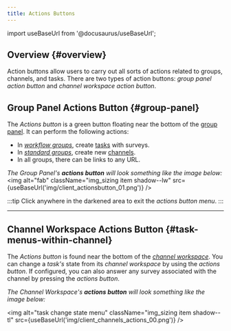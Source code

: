 ```yaml
---
title: Actions Buttons
---
```


import useBaseUrl from '@docusaurus/useBaseUrl'; 

## Overview {#overview}

Action buttons allow users to carry out all sorts of actions related to groups, channels, and tasks. There are two types of action buttons: _group panel action button_ and _channel workspace action button_.

## Group Panel Actions Button {#group-panel}

The _Actions button_ is a green button floating near the bottom of the [group panel](/docs/documentation/client/groups#group-panel). It can perform the following actions:
- In [_workflow groups_](/docs/documentation/client/groups#workflow-groups), create [tasks](/docs/documentation/client/taskview) with surveys.
- In [_standard groups_](/docs/documentation/client/groups#regular-groups), create new [channels](/docs/documentation/client/channels).
- In all groups, there can be links to any URL.

_The Group Panel's **actions button** will look something like the image below:_
<img alt="fab" className="img_sizing item shadow--lw" src={useBaseUrl('img/client_actionsbutton_01.png')} />
<br/>

:::tip
Click anywhere in the darkened area to exit the _actions button menu_.
:::

---

## Channel Workspace Actions Button {#task-menus-within-channel}
The _Actions button_ is found near the bottom of the [_channel workspace_](/docs/documentation/client/channels).
You can change a _task's_ state from its _channel workspace_ by using the _actions button_.
If configured, you can also answer any survey associated with the channel by pressing the _actions button_.

_The Channel Workspace's **actions button** will look something like the image below:_

<img alt="task change state menu" className="img_sizing item shadow--tl" src={useBaseUrl('img/client_channels_actions_00.png')} />
<br/>

